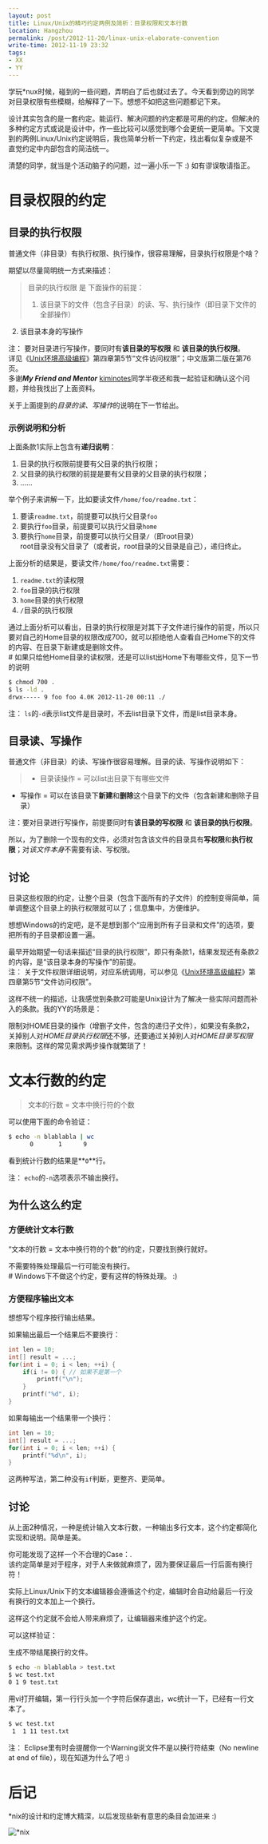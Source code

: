```yaml
---
layout: post
title: Linux/Unix的精巧约定两例及简析：目录权限和文本行数
location: Hangzhou
permalink: /post/2012-11-20/linux-unix-elaborate-convention
write-time: 2012-11-19 23:32
tags:
- XX
- YY
---
```


学玩*nux时候，碰到的一些问题，弄明白了后也就过去了。今天看到旁边的同学对目录权限有些模糊，给解释了一下。想想不如把这些问题都记下来。

设计其实包含的是一套约定。能运行、解决问题的约定都是可用的约定。但解决的多种约定方式或说是设计中，作一些比较可以感觉到哪个会更统一更简单。下文提到的两例Linux/Unix约定说明后，我也简单分析一下约定，找出看似复杂或是不直觉约定中内部包含的简洁统一。

清楚的同学，就当是个活动脑子的问题，过一遍小乐一下 :) 如有谬误敬请指正。

# 目录权限的约定

## 目录的执行权限

普通文件（非目录）有执行权限、执行操作，很容易理解，目录执行权限是个啥？

期望以尽量简明统一方式来描述：

> 目录的执行权限 是 下面操作的前提：
>
>1. 该目录下的文件（包含子目录）的读、写、执行操作（即目录下文件的全部操作）
2. 该目录本身的写操作

注： 要对目录进行写操作，要同时有**该目录的写权限** 和 **该目录的执行权限**。  
详见《[Unix环境高级编程](http://book.douban.com/subject/1788421/ "Unix环境高级编程")》第四章第5节“文件访问权限”；中文版第二版在第76页。  
多谢***My Friend and Mentor*** [kiminotes](http://weibo.com/kimig "kiminotes")同学半夜还和我一起验证和确认这个问题，并给我找出了上面资料。

关于上面提到的*目录的读、写操作*的说明在下一节给出。

### 示例说明和分析

上面条款1实际上包含有**递归说明**：

1. 目录的执行权限前提要有父目录的执行权限；
1. 父目录的执行权限的前提是要有父目录的父目录的执行权限；
1. ……

举个例子来讲解一下，比如要读文件`/home/foo/readme.txt`：

1. 要读`readme.txt`，前提要可以执行父目录`foo`
2. 要执行`foo`目录，前提要可以执行父目录`home`
3. 要执行`home`目录，前提要可以执行父目录`/`（即root目录）  
root目录没有父目录了（或者说，root目录的父目录是自己），递归终止。

上面分析的结果是，要读文件`/home/foo/readme.txt`需要：

1. `readme.txt`的读权限
1. `foo`目录的执行权限
1. `home`目录的执行权限
1. `/`目录的执行权限

通过上面分析可以看出，目录的执行权限是对其下子文件进行操作的前提，所以只要对自己的Home目录的权限改成700，就可以拒绝他人查看自己Home下的文件的内容、在目录下新建或是删除文件。  
\# 如果只给他Home目录的读权限，还是可以list出Home下有哪些文件，见下一节的说明

```bash
$ chmod 700 .
$ ls -ld .
drwx----- 9 foo foo 4.0K 2012-11-20 00:11 ./
```

注： `ls`的`-d`表示list文件是目录时，不去list目录下文件，而是list目录本身。

## 目录读、写操作

普通文件（非目录）的读、写操作很容易理解。目录的读、写操作说明如下：

> * 目录读操作 = 可以list出目录下有哪些文件
* 写操作 = 可以在该目录下**新建**和**删除**这个目录下的文件（包含新建和删除子目录）  

注：要对目录进行写操作，前提要同时有**该目录的写权限** 和 **该目录的执行权限**。  

所以，为了删除一个现有的文件，必须对包含该文件的目录具有**写权限**和**执行权限**；对*该文件本身*不需要有读、写权限。

## 讨论

目录这些权限的约定，让整个目录（包含下面所有的子文件）的控制变得简单，简单调整这个目录上的执行权限就可以了；信息集中，方便维护。

想想Windows的约定吧，是不是想到那个“应用到所有子目录和文件”的选项，要把所有的子目录都设置一遍。

最早开始期望一句话来描述“目录的执行权限”，即只有条款1，结果发现还有条款2的内容，是“该目录本身的写操作”的前提。    
注： 关于文件权限详细说明，对应系统调用，可以参见《[Unix环境高级编程](http://book.douban.com/subject/1788421/ "Unix环境高级编程")》第四章第5节“文件访问权限”。

这样不统一的描述，让我感觉到条款2可能是Unix设计为了解决一些实际问题而补入的条款。我的YY的场景是：

限制对HOME目录的操作（增删子文件，包含的递归子文件），如果没有条款2，关掉别人对*HOME目录执行权限*还不够，还要通过关掉别人对*HOME目录写权限*来限制。这样的常见需求两步操作就繁琐了！

# 文本行数的约定

> 文本的行数 = 文本中换行符的个数

可以使用下面的命令验证：

```bash
$ echo -n blablabla | wc
      0       1      9
```

看到统计行数的结果是**`0`**行。

注： `echo`的`-n`选项表示不输出换行。

## 为什么这么约定

### 方便统计文本行数

“文本的行数 = 文本中换行符的个数”的约定，只要找到换行就好。

不需要特殊处理最后一行可能没有换行。  
\# Windows下不做这个约定，要有这样的特殊处理。 :)

### 方便程序输出文本

想想写个程序按行输出结果。

如果输出最后一个结果后不要换行：

```C
int len = 10;
int[] result = ...;
for(int i = 0; i < len; ++i) {
    if(i != 0) { // 如果不是第一个
        printf("\n");
    }
    printf("%d", i);
}
```

如果每输出一个结果带一个换行：

```C
int len = 10;
int[] result = ...;
for(int i = 0; i < len; ++i) {
    printf("%d\n", i);
}
```

这两种写法，第二种没有`if`判断，更整齐、更简单。

## 讨论

从上面2种情况，一种是统计输入文本行数，一种输出多行文本，这个约定都简化实现和说明。简单是美。

你可能发现了这样一个不合理的Case：.   
该约定简单是对于程序，对于人来做就麻烦了，因为要保证最后一行后面有换行符！

实际上Linux/Unix下的文本编辑器会遵循这个约定，编辑时会自动给最后一行没有换行的文本加上一个换行。

这样这个约定就不会给人带来麻烦了，让编辑器来维护这个约定。

可以这样验证：

生成不带结尾换行的文件。

```bash
$ echo -n blablabla > test.txt
$ wc test.txt
0 1 9 test.txt
```

用vi打开编辑，第一行行头加一个字符后保存退出，wc统计一下，已经有一行文本了。

```bash
$ wc test.txt 
 1  1 11 test.txt
```

注： Eclipse里有时会提醒你一个Warning说文件不是以换行符结束（No newline at end of file），现在知道为什么了吧 :)

# 后记

*nix的设计和约定博大精深，以后发现些新有意思的条目会加进来 :)

![*nix](http://m1.img.libdd.com/farm5/2012/1120/00/EA17B77EE390C035F2D1D80E62EE9B459FCC4B68C8FA5_500_343.jpg "*nix")
